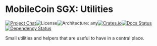 # MobileCoin SGX: Utilities

[![Project Chat][chat-image]][chat-link]<!--
-->![License][license-image]<!--
-->![Architecture: any][arch-image]<!--
-->[![Crates.io][crate-image]][crate-link]<!--
-->[![Docs Status][docs-image]][docs-link]<!--
-->[![Dependency Status][deps-image]][deps-link]

Small utilities and helpers that are useful to have in a central place.

[chat-image]: https://img.shields.io/discord/844353360348971068?style=flat-square
[chat-link]: https://discord.gg/mobilecoin
[license-image]: https://img.shields.io/crates/l/mc-sgx-util?style=flat-square
[arch-image]: https://img.shields.io/badge/arch-any-brightgreen?style=flat-square
[crate-image]: https://img.shields.io/crates/v/mc-sgx-util.svg?style=flat-square
[crate-link]: https://crates.io/crates/mc-sgx-util
[docs-image]: https://img.shields.io/docsrs/mc-sgx-util?style=flat-square
[docs-link]: https://docs.rs/crate/mc-sgx-util
[deps-image]: https://deps.rs/crate/mc-sgx-util/0.6.0/status.svg?style=flat-square
[deps-link]: https://deps.rs/crate/mc-sgx-util/0.6.0
